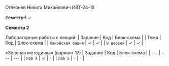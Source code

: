Оглезнев Никита Михайлович ИВТ-24-1б

С̶е̶м̶е̶с̶т̶р̶ ̶1 ✓

**Семестр 2**


Лабораторные работы с лекций:
| Задание | Код | Блок-схема |
| Тема | Код | Блок-схема |
| `Ханойская башня` | ✓  | ✓ |
| `8 ферзей` | ✓  | ✓ |


«Зеленая методичка» (вариант 17)
| Задание | Код | Блок-схема |
| --- | --- | --- |
| `Лаб 4` | ✓  | - |
| `Лаб 5` | -  | - |